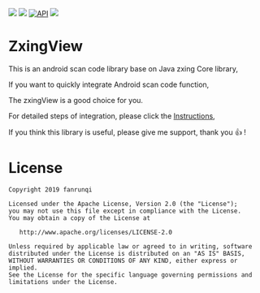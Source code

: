 ![](https://github.com/fanrunqi/ZxingView/blob/master/pic/zxingviewpic.jpg)
[![](https://jitpack.io/v/fanrunqi/ZxingView.svg)](https://jitpack.io/#fanrunqi/ZxingView)   [![API](https://img.shields.io/badge/API-21%2B-brightgreen.svg?style=flat)](https://android-arsenal.com/api?level=21)   ![](https://camo.githubusercontent.com/5f9501523be31839513e7bb60aae627d10f09a30/68747470733a2f2f7472617669732d63692e6f72672f43796d436861642f4261736552656379636c6572566965774164617074657248656c7065722e7376673f6272616e63683d6d6173746572)




# ZxingView
  
  This is an android scan code library base on Java zxing Core library,
  
  If you want to quickly integrate Android scan code function,
  
  The zxingView is a good choice for you.
  
  For detailed steps of integration, please click the [Instructions](https://github.com/fanrunqi/ZxingView/wiki), 
  
  If you think this library is useful, please give me support, thank you :+1: !
  
  
  
  

# License
```
Copyright 2019 fanrunqi

Licensed under the Apache License, Version 2.0 (the "License");
you may not use this file except in compliance with the License.
You may obtain a copy of the License at

   http://www.apache.org/licenses/LICENSE-2.0

Unless required by applicable law or agreed to in writing, software
distributed under the License is distributed on an "AS IS" BASIS,
WITHOUT WARRANTIES OR CONDITIONS OF ANY KIND, either express or implied.
See the License for the specific language governing permissions and
limitations under the License.
```
